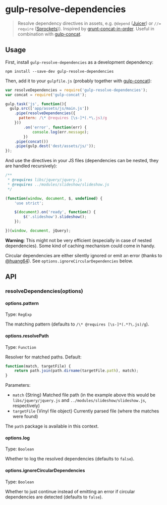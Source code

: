 # gulp-resolve-dependencies
> Resolve dependency directives in assets, e.g. ```@depend``` ([Juicer](https://github.com/cjohansen/juicer)) or ```//= require``` ([Sprockets](https://github.com/sstephenson/sprockets))). Inspired by [grunt-concat-in-order](https://github.com/miensol/grunt-concat-in-order). Useful in combination with [gulp-concat](https://github.com/wearefractal/gulp-concat).

## Usage

First, install `gulp-resolve-dependencies` as a development dependency:

```shell
npm install --save-dev gulp-resolve-dependencies
```

Then, add it to your `gulpfile.js` (probably together with [gulp-concat](https://github.com/wearefractal/gulp-concat)):

```javascript
var resolveDependencies = require('gulp-resolve-dependencies');
var concat = require('gulp-concat');

gulp.task('js', function(){
  gulp.src(['app/assets/js/main.js'])
    .pipe(resolveDependencies({
      pattern: /\* @requires [\s-]*(.*\.js)/g
    }))
        .on('error', function(err) {
            console.log(err.message);
        })
    .pipe(concat())
    .pipe(gulp.dest('dest/assets/js/'));
});
```

And use the directives in your JS files (dependencies can be nested, they are handled recursively):

```javascript
/**
 * @requires libs/jquery/jquery.js
 * @requires ../modules/slideshow/slideshow.js
 */

(function(window, document, $, undefined) {
    'use strict';

    $(document).on('ready', function() {
        $('.slideshow').slideshow();
    });

})(window, document, jQuery);
```

**Warning**: This might not be very efficient (especially in case of nested dependencies). Some kind of caching mechanism could come in handy.

Circular dependencies are either silently ignored or emit an error (thanks to [@huang64](https://github.com/backflip/gulp-resolve-dependencies/pull/7)). See ```options.ignoreCircularDependencies``` below.


## API

### resolveDependencies(options)

#### options.pattern
Type: `RegExp`

The matching pattern (defaults to ```/\* @requires [\s-]*(.*?\.js)/g```).

#### options.resolvePath
Type: `Function`

Resolver for matched paths. Default:
```javascript
function(match, targetFile) {
    return path.join(path.dirname(targetFile.path), match);
}
```

Parameters:
* `match` {String} Matched file path (in the example above this would be `libs/jquery/jquery.js` and `../modules/slideshow/slideshow.js`, respectively)
* `targetFile` {Vinyl file object} Currently parsed file (where the matches were found)

The `path` package is available in this context.

#### options.log
Type: `Boolean`

Whether to log the resolved dependencies (defaults to ```false```).

#### options.ignoreCircularDependencies
Type: `Boolean`

Whether to just continue instead of emitting an error if circular dependencies are detected (defaults to ```false```).
